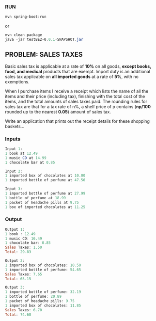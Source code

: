 ### RUN

````powershell
mvn spring-boot:run
````

or

````powershell
mvn clean package
java -jar testBE2-0.0.1-SNAPSHOT.jar
````



## PROBLEM: SALES TAXES

Basic sales tax is applicable at a rate of **10%** on all goods, **except books, food, and medical** products that are exempt. Import duty is an additional sales tax applicable on **all imported goods** at a rate of **5%**, with no exemptions.

When I purchase items I receive a receipt which lists the name of all the items and their price (including tax), finishing with the total cost of the items, and the total amounts of sales taxes paid. The rounding rules for sales tax are that for a tax rate of n%, a shelf price of p contains (**np/100** rounded up to the nearest **0.05**) amount of sales tax.

Write an application that prints out the receipt details for these shopping baskets...

### Inputs

````powershell
Input 1:
1 book at 12.49
1 music CD at 14.99
1 chocolate bar at 0.85
````

````powershell
Input 2:
1 imported box of chocolates at 10.00
1 imported bottle of perfume at 47.50
````

````powershell
Input 3:
1 imported bottle of perfume at 27.99
1 bottle of perfume at 18.99
1 packet of headache pills at 9.75
1 box of imported chocolates at 11.25
````

### Output

````powershell
Output 1:
1 book : 12.49
1 music CD: 16.49
1 chocolate bar: 0.85
Sales Taxes: 1.50
Total: 29.83
````

````powershell
Output 2:
1 imported box of chocolates: 10.50
1 imported bottle of perfume: 54.65
Sales Taxes: 7.65
Total: 65.15
````

````powershell
Output 3:
1 imported bottle of perfume: 32.19
1 bottle of perfume: 20.89
1 packet of headache pills: 9.75
1 imported box of chocolates: 11.85
Sales Taxes: 6.70
Total: 74.68
````


